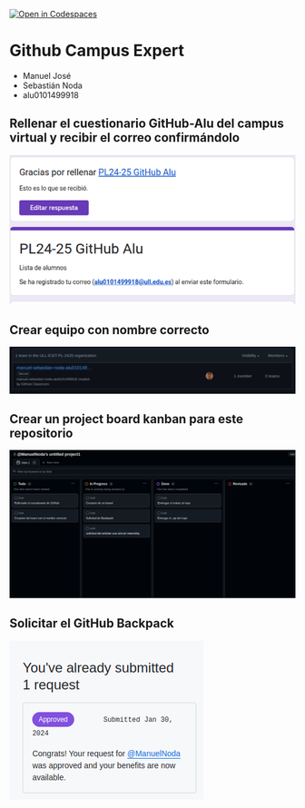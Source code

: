 [![Open in Codespaces](https://classroom.github.com/assets/launch-codespace-2972f46106e565e64193e422d61a12cf1da4916b45550586e14ef0a7c637dd04.svg)](https://classroom.github.com/open-in-codespaces?assignment_repo_id=18098652)
# Github Campus Expert 

- Manuel José
- Sebastián Noda
- alu0101499918

## Rellenar el cuestionario GitHub-Alu del campus virtual y recibir el correo confirmándolo

![correo de confirmacion del cuestionario](docs/Captura-formulario.png)

## Crear equipo con nombre correcto

![equipo](docs/team.png)

## Crear un project board kanban para este repositorio

![project board kanban](docs/board.png)

## Solicitar el GitHub Backpack

![github backpack](docs/developerpack.png)
